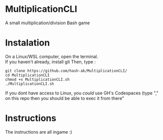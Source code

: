 # MultiplicationCLI
A small multiplication/division Bash game
# Instalation
On a Linux/WSL computer, open the terminal.  
If you haven't already, install git
Then, type :
```console
git clone https://github.com/hash-ak/MultiplicationCLI/
cd MultiplicationCLI
chmod +x MultiplicationCLI.sh
./MultiplicationCLI.sh
```
If you dont have access to Linux, you _could_ use GH's Codespaces (type "," on this repo then you should be able to exec it from there"

# Instructions
The instructions are all ingame :) 
